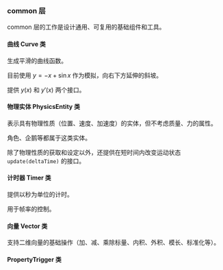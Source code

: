 ### common 层

common 层的工作是设计通用、可复用的基础组件和工具。

#### 曲线 Curve 类

生成平滑的曲线函数。

目前使用 $y=-x+\sin x$ 作为模拟，向右下方延伸的斜坡。

提供 $y(x)$ 和 $y'(x)$ 两个接口。

#### 物理实体 PhysicsEntity 类

表示具有物理性质（位置、速度、加速度）的实体，但不考虑质量、力的属性。

角色、企鹅等都属于这类实体。

除了物理性质的获取和设定以外，还提供在短时间内改变运动状态 `update(deltaTime)` 的接口。

#### 计时器 Timer 类

提供以秒为单位的计时。

用于帧率的控制。

#### 向量 Vector 类

支持二维向量的基础操作（加、减、乘除标量、内积、外积、模长、标准化等）。

#### PropertyTrigger 类